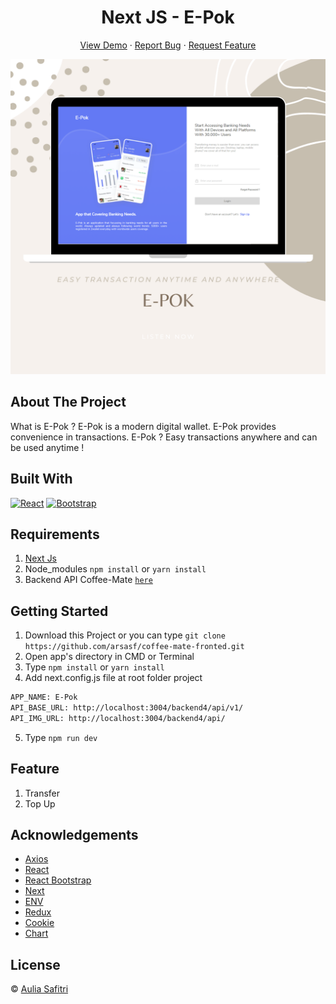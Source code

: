 <h1 align='center'>Next JS - E-Pok </h1>
  <p align="center">
    <a href="https://epok-frontend-nextjs.vercel.app/">View Demo</a>
    ·
    <a href="https://github.com/arsasf/epok-frontend-nextjs/issues">Report Bug</a>
    ·
    <a href="https://github.com/arsasf/epok-frontend-nextjs/pulls">Request Feature</a>
  </p>

![Image Banner](public/img-banner.png)

## About The Project

What is E-Pok ? E-Pok is a modern digital wallet. E-Pok provides convenience in transactions.
E-Pok ? Easy transactions anywhere and can be used anytime !

## Built With

[![React](https://img.shields.io/badge/React-v17.0.2-blue)](https://github.com/facebook/react)
[![Bootstrap](https://img.shields.io/badge/Bootstrap-v4.6.x-blue)](https://github.com/react-bootstrap/react-bootstrap)

## Requirements

1. <a href="https://nextjs.org/docs/getting-started">Next Js</a>
2. Node_modules `npm install` or `yarn install`
3. Backend API Coffee-Mate [`here`](https://github.com/arsasf/coffee-mate-backend.git)

## Getting Started

1. Download this Project or you can type `git clone https://github.com/arsasf/coffee-mate-fronted.git`
2. Open app's directory in CMD or Terminal
3. Type `npm install` or `yarn install`
4. Add next.config.js file at root folder project

```sh
APP_NAME: E-Pok
API_BASE_URL: http://localhost:3004/backend4/api/v1/
API_IMG_URL: http://localhost:3004/backend4/api/
```

5. Type `npm run dev`

## Feature

1. Transfer
2. Top Up

## Acknowledgements

- [Axios](https://www.npmjs.com/package/axios)
- [React](https://reactjs.org/)
- [React Bootstrap](https://react-bootstrap.github.io/)
- [Next](https://www.npmjs.com/package/next)
- [ENV](https://www.npmjs.com/package/dotenv)
- [Redux](https://github.com/reduxjs/react-redux)
- [Cookie](https://www.npmjs.com/package/js-cookie)
- [Chart](https://www.npmjs.com/package/chart.js?activeTab=readme)

## License

© [Aulia Safitri](https://github.com/arsasf/)
